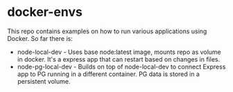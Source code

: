 # docker-envs

This repo contains examples on how to run various applications using Docker. So far there is:

* node-local-dev - Uses base node:latest image, mounts repo as volume in docker. It's a express app that can restart based on changes in files.
* node-pg-local-dev - Builds on top of node-local-dev to connect Express app to PG running in a different container. PG data is stored in a persistent volume.